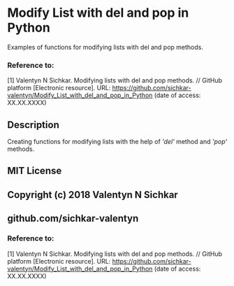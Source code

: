 # Modify List with del and pop in Python
Examples of functions for modifying lists with del and pop methods.

### Reference to:
[1] Valentyn N Sichkar. Modifying lists with del and pop methods. // GitHub platform [Electronic resource]. URL: https://github.com/sichkar-valentyn/Modify_List_with_del_and_pop_in_Python (date of access: XX.XX.XXXX)

## Description
Creating functions for modifying lists with the help of _'del'_ method and _'pop'_ methods.

## MIT License
## Copyright (c) 2018 Valentyn N Sichkar
## github.com/sichkar-valentyn
### Reference to:
[1] Valentyn N Sichkar. Modifying lists with del and pop methods. // GitHub platform [Electronic resource]. URL: https://github.com/sichkar-valentyn/Modify_List_with_del_and_pop_in_Python (date of access: XX.XX.XXXX)
